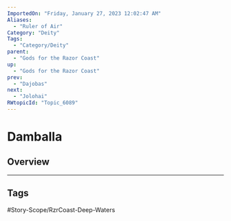 ```yaml
---
ImportedOn: "Friday, January 27, 2023 12:02:47 AM"
Aliases:
  - "Ruler of Air"
Category: "Deity"
Tags:
  - "Category/Deity"
parent:
  - "Gods for the Razor Coast"
up:
  - "Gods for the Razor Coast"
prev:
  - "Dajobas"
next:
  - "Jolohai"
RWtopicId: "Topic_6089"
---
```

# Damballa
## Overview

---
## Tags
#Story-Scope/RzrCoast-Deep-Waters

